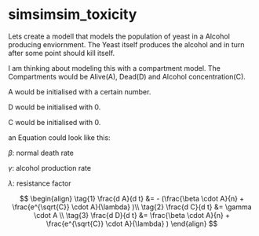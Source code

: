 # simsimsim_toxicity


Lets create a modell that models the population of yeast in a Alcohol producing enviornment.
The Yeast itself produces the alcohol and in turn after some point should kill itself.

I am thinking about modeling this with a compartment model.
The Compartments would be Alive(A), Dead(D) and Alcohol concentration(C).

A would be initialised with a certain number.

D would be initialised with 0.

C would be initialised with 0.

an Equation could look like this:

$\beta$: normal death rate

$\gamma$: alcohol production rate

$\lambda$: resistance factor

$$
\begin{align}
  \tag{1}
  \frac{d A}{d t} &= - (\frac{\beta \cdot A}{n} + \frac{e^{\sqrt{C}} \cdot A}{\lambda} )\\
  \tag{2}
  \frac{d C}{d t} &= \gamma \cdot A \\
  \tag{3}
  \frac{d D}{d t} &= \frac{\beta \cdot A}{n} + \frac{e^{\sqrt{C}} \cdot A}{\lambda} )
\end{align}
$$

